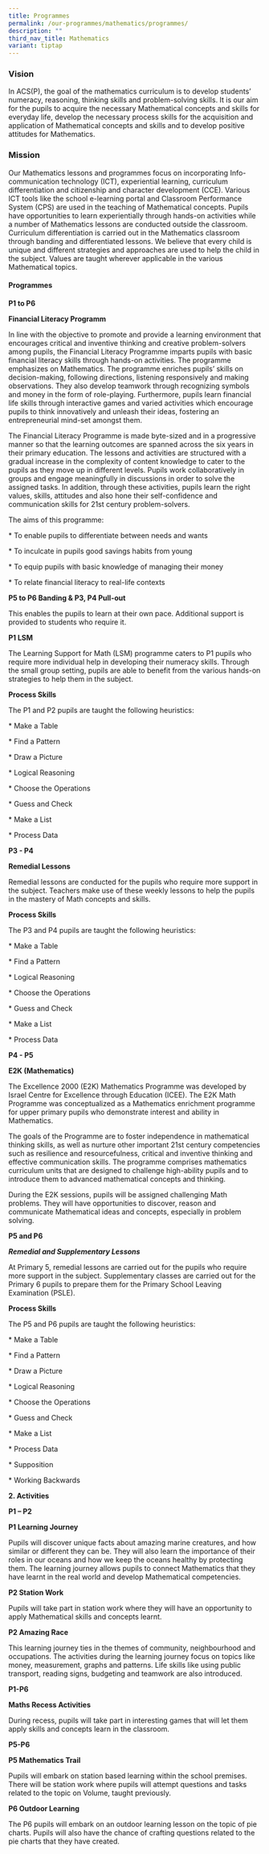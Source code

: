 ```yaml
---
title: Programmes
permalink: /our-programmes/mathematics/programmes/
description: ""
third_nav_title: Mathematics
variant: tiptap
---
```

<h3><strong>Vision</strong></h3>
<p>In ACS(P), the goal of the mathematics curriculum is to develop students’
numeracy, reasoning, thinking skills and problem-solving skills. It is
our aim for the pupils to acquire the necessary Mathematical concepts and
skills for everyday life, develop the necessary process skills for the
acquisition and application of Mathematical concepts and skills and to
develop positive attitudes for Mathematics.</p>
<p></p>
<h3><strong>Mission</strong></h3>
<p>Our Mathematics lessons and programmes focus on incorporating Info-communication
technology (ICT), experiential learning, curriculum differentiation and
citizenship and character development (CCE). Various ICT tools like the
school e-learning portal and Classroom Performance System (CPS) are used
in the teaching of Mathematical concepts. Pupils have opportunities to
learn experientially through hands-on activities while a number of Mathematics
lessons are conducted outside the classroom. Curriculum differentiation
is carried out in the Mathematics classroom through banding and differentiated
lessons. We believe that every child is unique and different strategies
and approaches are used to help the child in the subject. Values are taught
wherever applicable in the various Mathematical topics.</p>
<p></p>
<h4><strong>Programmes</strong></h4>
<p><strong>P1 to P6</strong>
</p>
<p><strong>Financial Literacy Programm</strong>
</p>
<p>In line with the objective to promote and provide a learning environment
that encourages critical and inventive thinking and creative problem-solvers
among pupils, the Financial Literacy Programme imparts pupils with basic
financial literacy skills through hands-on activities. The programme emphasizes
on Mathematics. The programme enriches pupils’ skills on decision-making,
following directions, listening responsively and making observations. They
also develop teamwork through recognizing symbols and money in the form
of role-playing. Furthermore, pupils learn financial life skills through
interactive games and varied activities which encourage pupils to think
innovatively and unleash their ideas, fostering an entrepreneurial mind-set
amongst them.</p>
<p>The Financial Literacy Programme is made byte-sized and in a progressive
manner so that the learning outcomes are spanned across the six years in
their primary education. The lessons and activities are structured with
a gradual increase in the complexity of content knowledge to cater to the
pupils as they move up in different levels. Pupils work collaboratively
in groups and engage meaningfully in discussions in order to solve the
assigned tasks. In addition, through these activities, pupils learn the
right values, skills, attitudes and also hone their self-confidence and
communication skills for 21st century problem-solvers.</p>
<p>The aims of this programme:</p>
<p>* To enable pupils to differentiate between needs and wants</p>
<p>* To inculcate in pupils good savings habits from young</p>
<p>* To equip pupils with basic knowledge of managing their money</p>
<p>* To relate financial literacy to real-life contexts</p>
<p></p>
<p><strong>P5 to P6 Banding &amp; P3, P4 Pull-out</strong>
</p>
<p></p>
<p>This enables the pupils to learn at their own pace. Additional support
is provided to students who require it.</p>
<p><strong>P1 LSM</strong>
</p>
<p>The Learning Support for Math (LSM) programme caters to P1 pupils who
require more individual help in developing their numeracy skills. Through
the small group setting, pupils are able to benefit from the various hands-on
strategies to help them in the subject.</p>
<p><strong>Process Skills</strong>
</p>
<p>The P1 and P2 pupils are taught the following heuristics:</p>
<p>* Make a Table</p>
<p>* Find a Pattern</p>
<p>* Draw a Picture</p>
<p>* Logical Reasoning</p>
<p>* Choose the Operations</p>
<p>* Guess and Check</p>
<p>* Make a List</p>
<p>* Process Data</p>
<p></p>
<p><strong>P3 - P4</strong>
</p>
<p><strong>Remedial Lessons</strong>
</p>
<p>Remedial lessons are conducted for the pupils who require more support
in the subject. Teachers make use of these weekly lessons to help the pupils
in the mastery of Math concepts and skills.</p>
<p><strong>Process Skills</strong>
</p>
<p>The P3 and P4 pupils are taught the following heuristics:</p>
<p>* Make a Table</p>
<p>* Find a Pattern</p>
<p>* Logical Reasoning</p>
<p>* Choose the Operations</p>
<p>* Guess and Check</p>
<p>* Make a List</p>
<p>* Process Data</p>
<p><strong>P4 - P5</strong>
</p>
<p><strong>E2K (Mathematics)</strong>
</p>
<p>The Excellence 2000 (E2K) Mathematics Programme was developed by Israel
Centre for Excellence through Education (ICEE). The E2K Math Programme
was conceptualized as a Mathematics enrichment programme for upper primary
pupils who demonstrate interest and ability in Mathematics.</p>
<p>The goals of the Programme are to foster independence in mathematical
thinking skills, as well as nurture other important 21st century competencies
such as resilience and resourcefulness, critical and inventive thinking
and effective communication skills. The programme comprises mathematics
curriculum units that are designed to challenge high-ability pupils and
to introduce them to advanced mathematical concepts and thinking.</p>
<p>During the E2K sessions, pupils will be assigned challenging Math problems.
They will have opportunities to discover, reason and communicate Mathematical
ideas and concepts, especially in problem solving.</p>
<p></p>
<p><strong>P5 and P6</strong>
</p>
<p><strong><em>Remedial and Supplementary Lessons</em></strong>
</p>
<p>At Primary 5, remedial lessons are carried out for the pupils who require
more support in the subject. Supplementary classes are carried out for
the Primary 6 pupils to prepare them for the Primary School Leaving Examination
(PSLE).</p>
<p><strong>Process Skills</strong>
</p>
<p>The P5 and P6 pupils are taught the following heuristics:</p>
<p>* Make a Table</p>
<p>* Find a Pattern</p>
<p>* Draw a Picture</p>
<p>* Logical Reasoning</p>
<p>* Choose the Operations</p>
<p>* Guess and Check</p>
<p>* Make a List</p>
<p>* Process Data</p>
<p>* Supposition</p>
<p>* Working Backwards</p>
<p><strong>2. Activities</strong>
</p>
<p><strong>P1 – P2</strong>
</p>
<p><strong>P1 Learning Journey</strong>
</p>
<p>Pupils will discover unique facts about amazing marine creatures, and
how similar or different they can be. They will also learn the importance
of their roles in our oceans and how we keep the oceans healthy by protecting
them. The learning journey allows pupils to connect Mathematics that they
have learnt in the real world and develop Mathematical competencies.</p>
<p></p>
<p><strong>P2 Station Work</strong>
</p>
<p>Pupils will take part in station work where they will have an opportunity
to apply Mathematical skills and concepts learnt.</p>
<p></p>
<p><strong>P2 Amazing Race</strong>
</p>
<p>This learning journey ties in the themes of community, neighbourhood and
occupations. The activities during the learning journey focus on topics
like money, measurement, graphs and patterns. Life skills like using public
transport, reading signs, budgeting and teamwork are also introduced.</p>
<p><strong>P1-P6</strong>
</p>
<p><strong>Maths Recess Activities</strong>
</p>
<p>During recess, pupils will take part in interesting games that will let
them apply skills and concepts learn in the classroom.</p>
<p><strong>P5-P6</strong>
</p>
<p><strong>P5 Mathematics Trail</strong>
</p>
<p>Pupils will embark on station based learning within the school premises.
There will be station work where pupils will attempt questions and tasks
related to the topic on Volume, taught previously.</p>
<p></p>
<p><strong>P6 Outdoor Learning</strong>
</p>
<p>The P6 pupils will embark on an outdoor learning lesson on the topic of
pie charts. Pupils will also have the chance of crafting questions related
to the pie charts that they have created.
<br>
</p>
